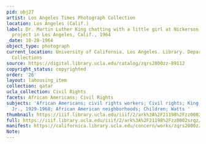 ```yaml
---
pid: obj27
artist: Los Angeles Times Photograph Collection
location: Los Angeles (Calif.)
label: Dr. Martin Luther King chatting with a little girl at Nickerson Gardens housing
  project in Los Angeles, Calif., 1964
_date: 10-28-1964
object_type: photograph
current_location: University of California, Los Angeles. Library. Department of Special
  Collections
source: https://digital.library.ucla.edu/catalog/zqrs2000zz-89112
copyright_status: copyrighted
order: '26'
layout: lahousing_item
collection: qatar
ucla_collection: Civil Rights
facets: African Americans; Civil Rights
subjects: 'African Americans; civil rights workers; Civil rights; King, Martin Luther,
  Jr., 1929-1968; African American neighborhoods; Children; Watts '
thumbnail: https://iiif.library.ucla.edu/iiif/2/ark%3A%2F21198%2Fzz0002srqz/full/250,/0/default.jpg
full: https://iiif.library.ucla.edu/iiif/2/ark%3A%2F21198%2Fzz0002srqz/full/full/0/default.jpg
manifest: https://californica.library.ucla.edu/concern/works/zqrs2000zz-89112/manifest?manifest=https://californica.library.ucla.edu/concern/works/zqrs2000zz-89112/manifest
Note: 
---
```


